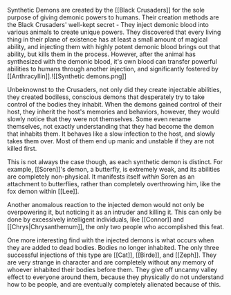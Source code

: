 Synthetic Demons are created by the [[Black Crusaders]] for the sole purpose of giving demonic powers to humans. Their creation methods are the Black Crusaders' well-kept secret - They inject demonic blood into various animals to create unique powers. They discovered that every living thing in their plane of existence has at least a small amount of magical ability, and injecting them with highly potent demonic blood brings out that ability, but kills them in the process. However, after the animal has synthesized with the demonic blood, it's own blood can transfer powerful abilities to humans through another injection, and significantly fostered by [[Anthracyllin]].![[Synthetic demons.png]]

Unbeknownst to the Crusaders, not only did they create injectable abilities, they created bodiless, conscious demons that desperately try to take control of the bodies they inhabit. When the demons gained control of their host, they inherit the host's memories and behaviors, however, they would slowly notice that they were not themselves. Some even rename themselves, not exactly understanding that they had become the demon that inhabits them. It behaves like a slow infection to the host, and slowly takes them over. Most of them end up manic and unstable if they are not killed first.

This is not always the case though, as each synthetic demon is distinct. For example, [[Soren]]'s demon, a butterfly, is extremely weak, and its abilities are completely non-physical. It manifests itself *within* Soren as an attachment to butterflies, rather than completely overthrowing him, like the fox demon within [[Lee]].

Another anomalous reaction to the injected demon would not only be overpowering it, but noticing it as an intruder and killing it. This can only be done by excessively intelligent individuals, like [[Connor]] and [[Chrys|Chrysanthemum]], the only two people who accomplished this feat.

One more interesting find with the injected demons is what occurs when they are added to dead bodies. Bodies no longer inhabited. The only three successful injections of this type are [[Cat]], [[Birde]], and [[Zeph]]. They are very strange in character and are completely without any memory of whoever inhabited their bodies before them. They give off uncanny valley effect to everyone around them, because they physically do not understand how to be people, and are eventually completely alienated because of this.